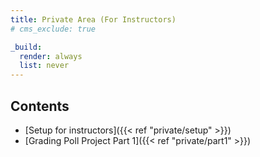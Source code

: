 ```yaml
---
title: Private Area (For Instructors)
# cms_exclude: true

_build:
  render: always
  list: never
---
```


## Contents

- [Setup for instructors]({{< ref "private/setup" >}})
- [Grading Poll Project Part 1]({{< ref "private/part1" >}})
